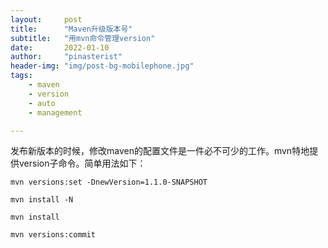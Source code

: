 ```yaml
---
layout:     post
title:      "Maven升级版本号"
subtitle:   "用mvn命令管理version"
date:       2022-01-10
author:     "pinasterist"
header-img: "img/post-bg-mobilephone.jpg"
tags:
    - maven
    - version
    - auto
    - management

---
```


发布新版本的时候，修改maven的配置文件是一件必不可少的工作。mvn特地提供version子命令。简单用法如下：

```
mvn versions:set -DnewVersion=1.1.0-SNAPSHOT

mvn install -N

mvn install

mvn versions:commit
```

